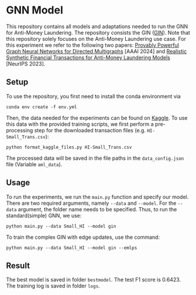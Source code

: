 # GNN Model
This repository contains all models and adaptations needed to run the GNN for Anti-Money Laundering. The repository consists the GIN ([GIN](https://arxiv.org/abs/1810.00826)). Note that this repository solely focuses on the Anti-Money Laundering use case. For this experiment we refer to the following two papers: [Provably Powerful Graph Neural Networks for Directed Multigraphs](https://arxiv.org/abs/2306.11586) [AAAI 2024] and [Realistic Synthetic Financial Transactions for Anti-Money Laundering Models](https://arxiv.org/abs/2306.16424) [NeurIPS 2023].

## Setup
To use the repository, you first need to install the conda environment via 
```
conda env create -f env.yml
```
Then, the data needed for the experiments can be found on [Kaggle](https://www.kaggle.com/datasets/ealtman2019/ibm-transactions-for-anti-money-laundering-aml/data). To use this data with the provided training scripts, we first perform a pre-processing step for the downloaded transaction files (e.g. `HI-Small_Trans.csv`):
```
python format_kaggle_files.py HI-Small_Trans.csv
```
The processed data will be saved in the file paths in the `data_config.json` file (Variable `aml_data`).

## Usage
To run the experiments, we run the `main.py` function and specify our model. There are two required arguments, namely `--data` and `--model`. For the `--data` argument, the folder name needs to be specified. Thus, to run the standard(simple) GNN, we use:
```
python main.py --data Small_HI --model gin
```

To train the complex GIN with edge updates, use the command:

```
python main.py --data Small_HI --model gin --emlps
```

## Result
The best model is saved in folder `bestmodel`. The test F1 score is 0.6423. The training log is saved in folder `logs`.
